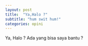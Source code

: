 ```yaml
---
layout: post
title:  "Ya,Halo ?"
subtitle: "hum swit hum!"
categories: opini
---
```

Ya, Halo ? 
Ada yang bisa saya bantu ?
